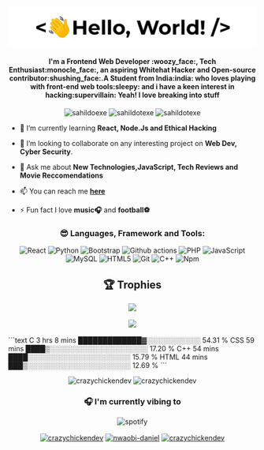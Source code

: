 <p align="center"> <img src="/assets/helloworld.gif" /> </p>
<h4 align="center">I'm a Frontend Web Developer :woozy_face:, Tech Enthusiast:monocle_face:, an aspiring Whitehat Hacker and Open-source contributor:shushing_face:.A Student from India:india: who loves playing with front-end web tools:sleepy: and i have a keen interest in hacking:supervillain: Yeah! I love breaking into stuff</h4>
<p align="center"> <img src="https://komarev.com/ghpvc/?username=sahildotexe&logoColor=white&color=FFDE59" alt="sahildoexe" /> <img
src="https://img.shields.io/github/followers/sahildotexe?style=social" alt="sahildotexe" /> <img
src="https://img.shields.io/github/last-commit/sahildotexe/BOTS.PY" alt="sahildotexe" /> 


- 🌱 I’m currently learning **React, Node.Js and Ethical Hacking**

- 👯 I’m looking to collaborate on any interesting project on **Web Dev, Cyber Security**.

- 💬 Ask me about **New Technologies,JavaScript, Tech Reviews and Movie Reccomendations**

- 📫 You can reach me **[here](mailto:sahilkaling@gmail.com)**

- ⚡ Fun fact I love **music:headphones:** and **football:soccer:**
<h3 align="center">😎 Languages, Framework and Tools:</h3>
<p align="center">
  <img alt="React" src="https://img.shields.io/badge/-React-64FFDA?style=flat-square&logo=react&logoColor=white" />
  <img alt="Python" src="https://img.shields.io/badge/-Python-64FFDA?style=flat-square&logo=python&logoColor=white" />
  <img alt="Bootstrap" src="https://img.shields.io/badge/-Bootstrap-64FFDA?style=flat-square&logo=bootstrap&logoColor=white" />
  <img alt="Github actions" src="https://img.shields.io/badge/-HTML5-64FFDA?style=flat-square&logo=github-actions&logoColor=white" />
  <img alt="PHP" src="https://img.shields.io/badge/-CSS-64FFDA?style=flat-square&logo=php&logoColor=white" />
  <img alt="JavaScript" src="https://img.shields.io/badge/-JavaScript-64FFDA?style=flat-square&logo=javascript&logoColor=white" />
  <img alt="MySQL" src="https://img.shields.io/badge/-MaterialUI-64FFDA?style=flat-square&logo=mysql&logoColor=white" />
  <img alt="HTML5" src="https://img.shields.io/badge/-HTML5-64FFDA?style=flat-square&logo=html5&logoColor=white" />
 
  <img alt="Git" src="https://img.shields.io/badge/-Git-64FFDA?style=flat-square&logo=git&logoColor=white" />
 
  <img alt="C++" src="https://img.shields.io/badge/-C++-64FFDA?style=flat-square&logo=c++&logoColor=white" />
  <img alt="Npm" src="https://img.shields.io/badge/-NPM-64FFDA?style=flat-square&logo=npm&logoColor=white" />

</p>
<h2 align="center">🏆 Trophies</h2></a>
<p align="center"> <img width=800 src="https://github-profile-trophy.vercel.app/?username=sahildotexe&margin-w=30&theme=onedark&row=1"/>
</p>
<p align="center"> <img src="/assets/morty.gif" /> </p>
<!--START_SECTION:waka-->
```text
C      3 hrs 8 mins    █████████████▓░░░░░░░░░░░   54.31 % 
CSS    59 mins         ████▒░░░░░░░░░░░░░░░░░░░░   17.20 % 
C++    54 mins         ████░░░░░░░░░░░░░░░░░░░░░   15.79 % 
HTML   44 mins         ███▒░░░░░░░░░░░░░░░░░░░░░   12.69 % 
```
<!--END_SECTION:waka-->
<p align="center" height='130px'> <img src="https://github-readme-stats.vercel.app/api?username=sahildotexe&show_icons=true&hide_title=true&include_all_commits=true&line_height=21&bg_color=0,64FFDA,64FFDA,A9EFDE,F2FFFC&count_private=true&theme=graywhite" alt="crazychickendev"/> <img src="https://github-readme-stats.vercel.app/api/top-langs/?username=sahildotexe&layout=compact&show_icons=true&bg_color=0,EFFDF9,CBFFF3,64FFDA&theme=graywhite&hide_title=true" alt="crazychickendev"/> </p>
<h3 align="center">🎧 I'm currently vibing to</h3>
<p align="center"> <img src="https://spotify-github-profile.vercel.app/api/view?uid=3o2agoiaw73z1wjbntosu9fgv&cover_image=true&theme=default" alt="spotify"/></p>

<p align="center">
<a href="https://wa.me/7972790788" target="blank"><img align="center" src="https://cdn.jsdelivr.net/npm/simple-icons@v3/icons/whatsapp.svg" alt="crazychickendev" height="22" width="22" /></a>
<a href="https://www.linkedin.com/in/sahil-kaling-5383641b8/" target="blank"><img align="center" src="https://cdn.jsdelivr.net/npm/simple-icons@3.0.1/icons/linkedin.svg" alt="nwaobi-daniel" height="22" width="22" /></a>
<a href="https://instagram.com/_heysahil/" target="blank"><img align="center" src="https://cdn.jsdelivr.net/npm/simple-icons@3.0.1/icons/instagram.svg" alt="crazychickendev" height="22" width="22" /></a>
</p>

